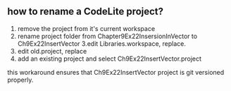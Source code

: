 ## how to rename a CodeLite project?
1. remove the project from it's current workspace
2. rename project folder from Chapter9Ex22InsersionInVector to Ch9Ex22InsertVector
3.edit Libraries.workspace, replace.
4. edit old.project, replace
5. add an existing project and select Ch9Ex22InsertVector.project

this workaround ensures that Ch9Ex22InsertVector project is git versioned properly.